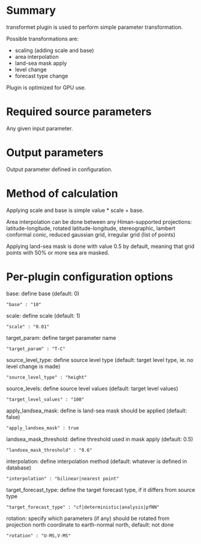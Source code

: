 # Summary

transformet plugin is used to perform simple parameter transformation.

Possible transformations are:

* scaling (adding scale and base)
* area interpolation
* land-sea mask apply
* level change
* forecast type change

Plugin is optimized for GPU use.

# Required source parameters

Any given input parameter.

# Output parameters

Output parameter defined in configuration.

# Method of calculation

Applying scale and base is simple value * scale + base.

Area interpolation can be done between any Himan-supported projections: latitude-longitude, rotated latitude-longitude, stereographic, lambert conformal conic, reduced gaussian grid, irregular grid (list of points)

Applying land-sea mask is done with value 0.5 by default, meaning that grid points with 50% or more sea are masked.

# Per-plugin configuration options

base: define base (default: 0)

    "base" : "10"

scale: define scale (default: 1)

    "scale" : "0.01"

target_param: define target parameter name 

    "target_param" : "T-C"

source_level_type: define source level type (default: target level type, ie. no level change is made)

    "source_level_type" : "height"

source_levels: define source level values (default: target level values)

    "target_level_values" : "100"

apply_landsea_mask: define is land-sea mask should be applied (default: false)

    "apply_landsea_mask" : true

landsea_mask_threshold: define threshold used in mask apply (default: 0.5)

    "landsea_mask_threshold" : "0.6"

interpolation: define interpolation method (default: whatever is defined in database)

    "interpolation" : "bilinear|nearest point"

target_forecast_type: define the target forecast type, if it differs from source type

    "target_forecast_type" : "cf|deterministic|analysis|pfNN"

rotation: specify which parameters (if any) should be rotated from projection north coordinate to earth-normal north, default: not done

    "rotation" : "U-MS,V-MS"
